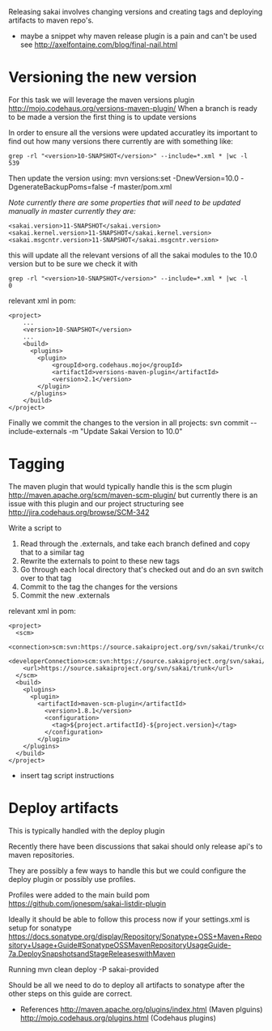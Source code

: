 Releasing sakai involves changing versions and creating tags and deploying artifacts to maven repo's.

* maybe a snippet why maven release plugin is a pain and can't be used see http://axelfontaine.com/blog/final-nail.html

# Versioning the new version
For this task we will leverage the maven versions plugin http://mojo.codehaus.org/versions-maven-plugin/
When a branch is ready to be made a version the first thing is to update versions

In order to ensure all the versions were updated accuratley its important to find out how many versions there currently are with something like:
```
grep -rl "<version>10-SNAPSHOT</version>" --include=*.xml * |wc -l
539
``` 

Then update the version using:
mvn versions:set -DnewVersion=10.0 -DgenerateBackupPoms=false -f master/pom.xml

*Note currently there are some properties that will need to be updated manually in master currently they are:*
```
<sakai.version>11-SNAPSHOT</sakai.version>
<sakai.kernel.version>11-SNAPSHOT</sakai.kernel.version>
<sakai.msgcntr.version>11-SNAPSHOT</sakai.msgcntr.version>
```
this will update all the relevant versions of all the sakai modules to the 10.0 version but to be sure we check it with
```
grep -rl "<version>10-SNAPSHOT</version>" --include=*.xml * |wc -l
0
```
relevant xml in pom:
````
<project>
    ...
    <version>10-SNAPSHOT</version>
    ...
    <build>
      <plugins>
        <plugin>
            <groupId>org.codehaus.mojo</groupId>
            <artifactId>versions-maven-plugin</artifactId>
            <version>2.1</version>
        </plugin>
      </plugins>
    </build>
</project>
````
Finally we commit the changes to the version in all projects:
svn commit --include-externals -m "Update Sakai Version to 10.0"

# Tagging
The maven plugin that would typically handle this is the scm plugin http://maven.apache.org/scm/maven-scm-plugin/
but currently there is an issue with this plugin and our project structuring see http://jira.codehaus.org/browse/SCM-342

Write a script to
1) Read through the .externals, and take each branch defined and copy that to a similar tag
2) Rewrite the externals to point to these new tags
3) Go through each local directory that's checked out and do an svn switch over to that tag
4) Commit to the tag the changes for the versions
5) Commit the new .externals

relevant xml in pom:
```
<project>
  <scm>
    <connection>scm:svn:https://source.sakaiproject.org/svn/sakai/trunk</connection>
    <developerConnection>scm:svn:https://source.sakaiproject.org/svn/sakai/trunk</developerConnection>
    <url>https://source.sakaiproject.org/svn/sakai/trunk</url>
  </scm>
  <build>
    <plugins>
      <plugin>
        <artifactId>maven-scm-plugin</artifactId>
          <version>1.8.1</version>
          <configuration>
            <tag>${project.artifactId}-${project.version}</tag>
          </configuration>
        </plugin>
    </plugins>
  </build>
</project>
```
* insert tag script instructions

# Deploy artifacts
This is typically handled with the deploy plugin

Recently there have been discussions that sakai should only release api's to maven repositories.

They are possibly a few ways to handle this but we could configure the deploy
plugin or possibly use profiles.

Profiles were added to the main build pom
https://github.com/jonespm/sakai-listdir-plugin

Ideally it should be able to follow this process now if your settings.xml is setup for sonatype
https://docs.sonatype.org/display/Repository/Sonatype+OSS+Maven+Repository+Usage+Guide#SonatypeOSSMavenRepositoryUsageGuide-7a.DeploySnapshotsandStageReleaseswithMaven

Running mvn clean deploy -P sakai-provided

Should be all we need to do to deploy all artifacts to sonatype after the other steps on this guide are correct.

- References
http://maven.apache.org/plugins/index.html (Maven plguins)
http://mojo.codehaus.org/plugins.html (Codehaus plugins)
